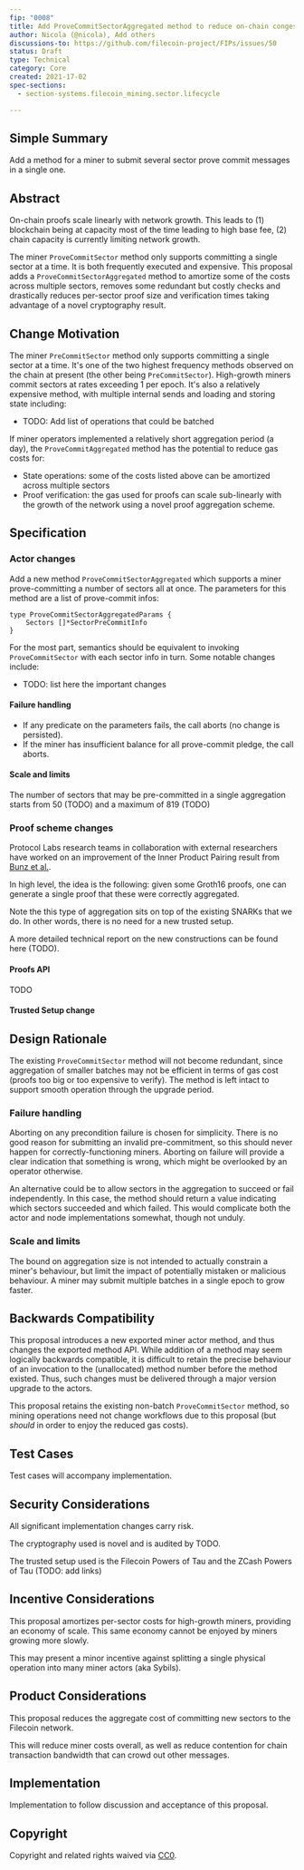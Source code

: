 ```yaml
---
fip: "0008"
title: Add ProveCommitSectorAggregated method to reduce on-chain congestion
author: Nicola (@nicola), Add others
discussions-to: https://github.com/filecoin-project/FIPs/issues/50
status: Draft
type: Technical
category: Core
created: 2021-17-02
spec-sections: 
  - section-systems.filecoin_mining.sector.lifecycle

---
```


## Simple Summary

<!--"If you can't explain it simply, you don't understand it well enough." Provide a simplified and layman-accessible explanation of the FIP.-->
Add a method for a miner to submit several sector prove commit messages in a single one.

## Abstract

<!--A short (~200 word) description of the technical issue being addressed.-->
On-chain proofs scale linearly with network growth. This leads to (1) blockchain being at capacity most of the time leading to high base fee, (2) chain capacity is currently limiting network growth.

The miner `ProveCommitSector` method only supports committing a single sector at a time.
It is both frequently executed and expensive.
This proposal adds a `ProveCommitSectorAggregated` method to amortize some of the costs across multiple sectors, removes some redundant but costly checks and drastically reduces per-sector proof size and verification times taking advantage of a novel cryptography result.


## Change Motivation

<!--The motivation is critical for FIPs that want to change the Filecoin protocol. It should clearly explain why the existing protocol specification is inadequate to address the problem that the FIP solves. FIP submissions without sufficient motivation may be rejected outright.-->

The miner `PreCommitSector` method only supports committing a single sector at a time. 
It's one of the two highest frequency methods observed on the chain at present (the other being `PreCommitSector`). 
High-growth miners commit sectors at rates exceeding 1 per epoch. 
It's also a relatively expensive method, with multiple internal sends and loading and storing state including:

- TODO: Add list of operations that could be batched

If miner operators implemented a relatively short aggregation period (a day), the `ProveCommitAggregated` method has the potential to reduce gas costs for:

- State operations: some of the costs listed above can be amortized across multiple sectors
- Proof verification: the gas used for proofs can scale sub-linearly with the growth of the network using a novel proof aggregation scheme.

## Specification

<!--The technical specification should describe the syntax and semantics of any new feature. The specification should be detailed enough to allow competing, interoperable implementations for any of the current Filecoin implementations. -->

### Actor changes

Add a new method `ProveCommitSectorAggregated` which supports a miner prove-committing a number of sectors all at once.
The parameters for this method are a list of prove-commit infos:

```
type ProveCommitSectorAggregatedParams {
    Sectors []*SectorPreCommitInfo
}
```

For the most part, semantics should be equivalent to invoking `ProveCommitSector` with each sector info in turn. Some notable changes include:

- TODO: list here the important changes

#### Failure handling

- If any predicate on the parameters fails, the call aborts (no change is persisted).
- If the miner has insufficient balance for all prove-commit pledge, the call aborts.

#### Scale and limits

The number of sectors that may be pre-committed in a single aggregation starts from 50 (TODO) and a maximum of 819 (TODO)

### Proof scheme changes

Protocol Labs research teams in collaboration with external researchers have worked on an improvement of the Inner Product Pairing result from [Bunz et al.](https://eprint.iacr.org/2019/1177.pdf).

In high level, the idea is the following: given some Groth16 proofs, one can generate a single proof that these were correctly aggregated.

Note the this type of aggregation sits on top of the existing SNARKs  that we do. In other words, there is no need for a new trusted setup.

A more detailed technical report on the new constructions can be found here (TODO).

#### Proofs API

TODO

#### Trusted Setup change

## Design Rationale

The existing `ProveCommitSector` method will not become redundant, since aggregation of smaller batches may not be efficient in terms of gas cost (proofs too big or too expensive to verify).
The method is left intact to support smooth operation through the upgrade period.

### Failure handling

Aborting on any precondition failure is chosen for simplicity. 
There is no good reason for submitting an invalid pre-commitment, so this should never happen for correctly-functioning miners. 
Aborting on failure will provide a clear indication that something is wrong, which might be overlooked by an operator otherwise.

An alternative could be to allow sectors in the aggregation to succeed or fail independently. 
In this case, the method should return a value indicating which sectors succeeded and which failed.
This would complicate both the actor and node implementations somewhat, though not unduly.

### Scale and limits

The bound on aggregation size is not intended to actually constrain a miner's behaviour, but limit the impact of potentially mistaken or malicious behaviour.
A miner may submit multiple batches in a single epoch to grow faster.


## Backwards Compatibility

This proposal introduces a new exported miner actor method, and thus changes the exported method API. 
While addition of a method may seem logically backwards compatible, it is difficult to retain the precise behaviour of an invocation to the (unallocated) method number before the method existed.
Thus, such changes must be delivered through a major version upgrade to the actors.

This proposal retains the existing non-batch `ProveCommitSector` method, so mining operations need not change workflows due to this proposal (but _should_ in order to enjoy the reduced gas costs).

## Test Cases

Test cases will accompany implementation.

## Security Considerations

All significant implementation changes carry risk.

The cryptography used is novel and is audited by TODO.

The trusted setup used is the Filecoin Powers of Tau and the ZCash Powers of Tau (TODO: add links)

## Incentive Considerations

This proposal amortizes per-sector costs for high-growth miners, providing an economy of scale. This same economy cannot be enjoyed by miners growing more slowly.

This may present a minor incentive against splitting a single physical operation into many miner actors (aka Sybils).

## Product Considerations

This proposal reduces the aggregate cost of committing new sectors to the Filecoin network. 

This will reduce miner costs overall, as well as reduce contention for chain transaction bandwidth that can crowd out other messages.

## Implementation

Implementation to follow discussion and acceptance of this proposal.

## Copyright

Copyright and related rights waived via [CC0](https://creativecommons.org/publicdomain/zero/1.0/).
